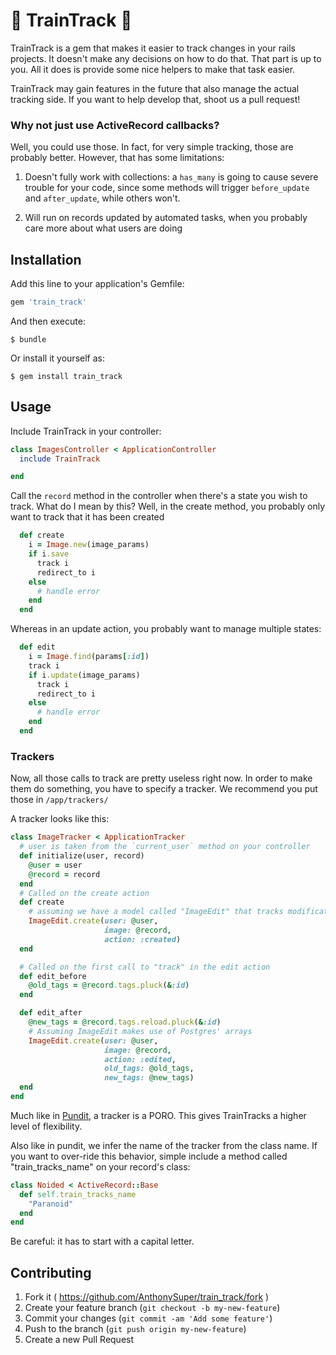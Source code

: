 # :steam_locomotive: TrainTrack :steam_locomotive: 

TrainTrack is a gem that makes it easier to track changes in your rails projects.
It doesn't make any decisions on how to do that.
That part is up to you.
All it does is provide some nice helpers to make that task easier.

TrainTrack may gain features in the future that also manage the actual tracking side.
If you want to help develop that, shoot us a pull request!
### Why not just use ActiveRecord callbacks?

Well, you could use those.
In fact, for very simple tracking, those are probably better.
However, that has some limitations:

1. Doesn't fully work with collections: a `has_many` is going to cause severe trouble for your code, since some methods will trigger `before_update` and `after_update`, while others won't.

2. Will run on records updated by automated tasks, when you probably care more about what users are doing

## Installation

Add this line to your application's Gemfile:

```ruby
gem 'train_track'
```

And then execute:

    $ bundle

Or install it yourself as:

    $ gem install train_track

## Usage

Include TrainTrack in your controller:

```ruby
class ImagesController < ApplicationController
  include TrainTrack

end
```

Call the `record` method in the controller when there's a state you wish to track.
What do I mean by this?
Well, in the create method, you probably only want to track that it has been created
```ruby
  def create
    i = Image.new(image_params)
    if i.save
      track i 
      redirect_to i
    else
      # handle error
    end
  end
```

Whereas in an update action, you probably want to manage multiple states:

```ruby
  def edit
    i = Image.find(params[:id])
    track i 
    if i.update(image_params)
      track i
      redirect_to i
    else
      # handle error
    end
  end
```

### Trackers
Now, all those calls to track are pretty useless right now.
In order to make them do something, you have to specify a tracker.
We recommend you put those in `/app/trackers/`

A tracker looks like this:
```ruby
class ImageTracker < ApplicationTracker
  # user is taken from the `current_user` method on your controller
  def initialize(user, record)
    @user = user
    @record = record
  end
  # Called on the create action
  def create
    # assuming we have a model called "ImageEdit" that tracks modifications of Images
    ImageEdit.create(user: @user,
                     image: @record,
                     action: :created)
  end

  # Called on the first call to "track" in the edit action
  def edit_before
    @old_tags = @record.tags.pluck(&:id)
  end

  def edit_after
    @new_tags = @record.tags.reload.pluck(&:id)
    # Assuming ImageEdit makes use of Postgres' arrays 
    ImageEdit.create(user: @user,
                     image: @record,
                     action: :edited,
                     old_tags: @old_tags,
                     new_tags: @new_tags)
  end
end
```

Much like in [Pundit](https://github.com/elabs/pundit), a tracker is a PORO.
This gives TrainTracks a higher level of flexibility.

Also like in pundit, we infer the name of the tracker from the class name.
If you want to over-ride this behavior, simple include a method called "train_tracks_name" on your record's class:

```ruby
class Noided < ActiveRecord::Base
  def self.train_tracks_name
    "Paranoid"
  end
end
```
Be careful: it has to start with a capital letter.

## Contributing

1. Fork it ( https://github.com/AnthonySuper/train_track/fork )
2. Create your feature branch (`git checkout -b my-new-feature`)
3. Commit your changes (`git commit -am 'Add some feature'`)
4. Push to the branch (`git push origin my-new-feature`)
5. Create a new Pull Request
